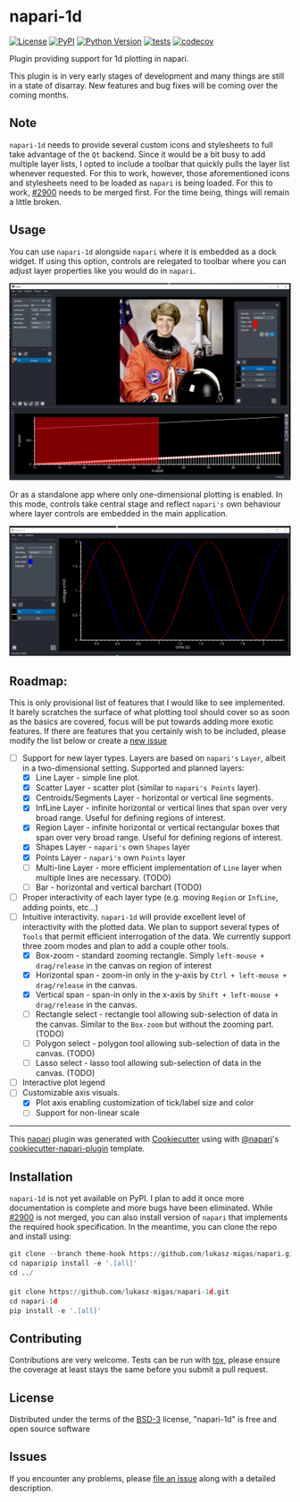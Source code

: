 # napari-1d

[![License](https://img.shields.io/pypi/l/napari-1d.svg?color=green)](https://github.com/lukasz-migas/napari-1d/raw/master/LICENSE)
[![PyPI](https://img.shields.io/pypi/v/napari-1d.svg?color=green)](https://pypi.org/project/napari-1d)
[![Python Version](https://img.shields.io/pypi/pyversions/napari-1d.svg?color=green)](https://python.org)
[![tests](https://github.com/lukasz-migas/napari-1d/workflows/tests/badge.svg)](https://github.com/lukasz-migas/napari-1d/actions)
[![codecov](https://codecov.io/gh/lukasz-migas/napari-1d/branch/master/graph/badge.svg)](https://codecov.io/gh/lukasz-migas/napari-1d)

Plugin providing support for 1d plotting in napari.

This plugin is in very early stages of development and many things are still in a state of disarray. New features and bug fixes
will be coming over the coming months. 

## Note

`napari-1d` needs to provide several custom icons and stylesheets to full take advantage of the `Qt` backend. Since it would be a bit busy to add multiple layer lists,
I opted to include a toolbar that quickly pulls the layer list whenever requested. For this to work, however, those aforementioned icons and stylesheets need
to be loaded as `napari` is being loaded. For this to work, [#2900](https://github.com/napari/napari/pull/2900) needs to be merged first. For the time being,
things will remain a little broken.

## Usage

You can use `napari-1d` alongside `napari` where it is embedded as a dock widget. If using this option, controls are relegated to toolbar
where you can adjust layer properties like you would do in `napari`.

![embedded](misc/embedded.png)

Or as a standalone app where only one-dimensional plotting is enabled. In this mode, controls take central stage and reflect `napari's` own
behaviour where layer controls are embedded in the main application.

![standalone](misc/standalone.png)

## Roadmap:

This is only provisional list of features that I would like to see implemented. It barely scratches the surface of what plotting tool should cover so as soon as the basics are covered,
focus will be put towards adding more exotic features. If there are features that you certainly wish to be included,
please modify the list below or create a [new issue](https://github.com/lukasz-migas/napari-1d/issues/new)

- [ ] Support for new layer types. Layers are based on `napari's` `Layer`, albeit in a two-dimensional setting. Supported and planned layers:
  - [x] Line Layer - simple line plot.
  - [x] Scatter Layer - scatter plot (similar to `napari's Points` layer).
  - [x] Centroids/Segments Layer - horizontal or vertical line segments.
  - [x] InfLine Layer - infinite horizontal or vertical lines that span over very broad range. Useful for defining regions of interest.
  - [x] Region Layer - infinite horizontal or vertical rectangular boxes that span over very broad range. Useful for defining regions of interest.
  - [x] Shapes Layer - `napari's` own `Shapes` layer
  - [x] Points Layer - `napari's` own `Points` layer
  - [ ] Multi-line Layer - more efficient implementation of `Line` layer when multiple lines are necessary. (TODO)
  - [ ] Bar - horizontal and vertical barchart (TODO)
- [ ] Proper interactivity of each layer type (e.g. moving `Region` or `InfLine`, adding points, etc...)
- [ ] Intuitive interactivity. `napari-1d` will provide excellent level of interactivity with the plotted data. We plan to support several types of `Tools` that permit efficient interrogation of the data.
  We currently support three zoom modes and plan to add a couple other tools.
  - [x] Box-zoom - standard zooming rectangle. Simply `left-mouse + drag/release` in the canvas on region of interest
  - [x] Horizontal span - zoom-in only in the y-axis by `Ctrl + left-mouse + drag/release` in the canvas.
  - [x] Vertical span - span-in only in the x-axis by `Shift + left-mouse + drag/release` in the canvas.
  - [ ] Rectangle select - rectangle tool allowing sub-selection of data in the canvas. Similar to the `Box-zoom` but without the zooming part. (TODO)
  - [ ] Polygon select - polygon tool allowing sub-selection of data in the canvas. (TODO)
  - [ ] Lasso select - lasso tool allowing sub-selection of data in the canvas. (TODO)
- [ ] Interactive plot legend
- [ ] Customizable axis visuals.
  - [x] Plot axis enabling customization of tick/label size and color
  - [ ] Support for non-linear scale

----------------------------------

This [napari] plugin was generated with [Cookiecutter] using with [@napari]'s [cookiecutter-napari-plugin] template.

<!--
Don't miss the full getting started guide to set up your new package:
https://github.com/napari/cookiecutter-napari-plugin#getting-started

and review the napari docs for plugin developers:
https://napari.org/docs/plugins/index.html
-->

## Installation

`napari-1d` is not yet available on PyPI. I plan to add it once more documentation is complete and more bugs have been eliminated.
While [#2900](https://github.com/napari/napari/pull/2900) is not merged, you can also install version of `napari` that implements
the required hook specification. In the meantime, you can clone the repo and install using:

```python
git clone --branch theme-hook https://github.com/lukasz-migas/napari.git
cd naparipip install -e '.[all]'
cd ../

git clone https://github.com/lukasz-migas/napari-1d.git
cd napari-1d
pip install -e '.[all]'
```

## Contributing

Contributions are very welcome. Tests can be run with [tox], please ensure
the coverage at least stays the same before you submit a pull request.

## License

Distributed under the terms of the [BSD-3] license,
"napari-1d" is free and open source software

## Issues

If you encounter any problems, please [file an issue] along with a detailed description.

[napari]: https://github.com/napari/napari
[Cookiecutter]: https://github.com/audreyr/cookiecutter
[@napari]: https://github.com/napari
[MIT]: http://opensource.org/licenses/MIT
[BSD-3]: http://opensource.org/licenses/BSD-3-Clause
[GNU GPL v3.0]: http://www.gnu.org/licenses/gpl-3.0.txt
[GNU LGPL v3.0]: http://www.gnu.org/licenses/lgpl-3.0.txt
[Apache Software License 2.0]: http://www.apache.org/licenses/LICENSE-2.0
[Mozilla Public License 2.0]: https://www.mozilla.org/media/MPL/2.0/index.txt
[cookiecutter-napari-plugin]: https://github.com/napari/cookiecutter-napari-plugin
[file an issue]: https://github.com/lukasz-migas/napari-1d/issues
[napari]: https://github.com/napari/napari
[tox]: https://tox.readthedocs.io/en/latest/
[pip]: https://pypi.org/project/pip/
[PyPI]: https://pypi.org/
